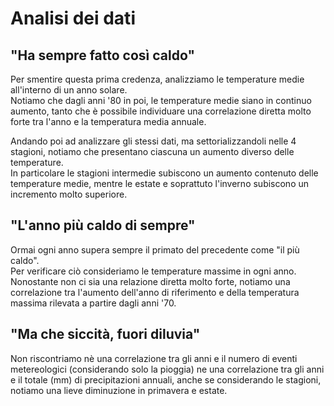 # Analisi dei dati

## "Ha sempre fatto così caldo"

Per smentire questa prima credenza, analizziamo le temperature medie all'interno di un anno solare.  
Notiamo che dagli anni '80 in poi, le temperature medie siano in continuo aumento, tanto che è possibile individuare una correlazione diretta molto forte tra l'anno e la temperatura media annuale.

Andando poi ad analizzare gli stessi dati, ma settorializzandoli nelle 4 stagioni, notiamo che presentano ciascuna un aumento diverso delle temperature.  
In particolare le stagioni intermedie subiscono un aumento contenuto delle temperature medie, mentre le estate e soprattuto l'inverno subiscono un incremento molto superiore.  

## "L'anno più caldo di sempre"

Ormai ogni anno supera sempre il primato del precedente come "il più caldo".  
Per verificare ciò consideriamo le temperature massime in ogni anno.  
Nonostante non ci sia una relazione diretta molto forte, notiamo una correlazione tra l'aumento dell'anno di riferimento e della temperatura massima rilevata a partire dagli anni '70.

## "Ma che siccità, fuori diluvia"

Non riscontriamo nè una correlazione tra gli anni e il numero di eventi metereologici (considerando solo la pioggia) ne una correlazione tra gli anni e il totale (mm) di precipitazioni annuali, anche se considerando le stagioni, notiamo una lieve diminuzione in primavera e estate.  
